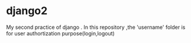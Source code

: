 # django2
My second practice of django . In this repository ,the 'username' folder is for user authortization purpose(login,logout)
